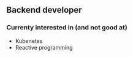 ## Backend developer

<!--
### Tech stack, working for
- Java, Spring Boot, MySQL (under 8.0), RabbitMQ, NGINX, ...
- develop and maintaining a service which is over 15+ years
- Automation (notification, deployment)
-->

### Currenty interested in (and not good at)
- Kubenetes
- Reactive programming

<!--
Here are some ideas to get you started:

- 🔭 I’m currently working on ...
- 🌱 I’m currently learning ...
- 👯 I’m looking to collaborate on ...
- 🤔 I’m looking for help with ...
- 💬 Ask me about ...
- 📫 How to reach me: ...
- 😄 Pronouns: ...
- ⚡ Fun fact: ...
-->
